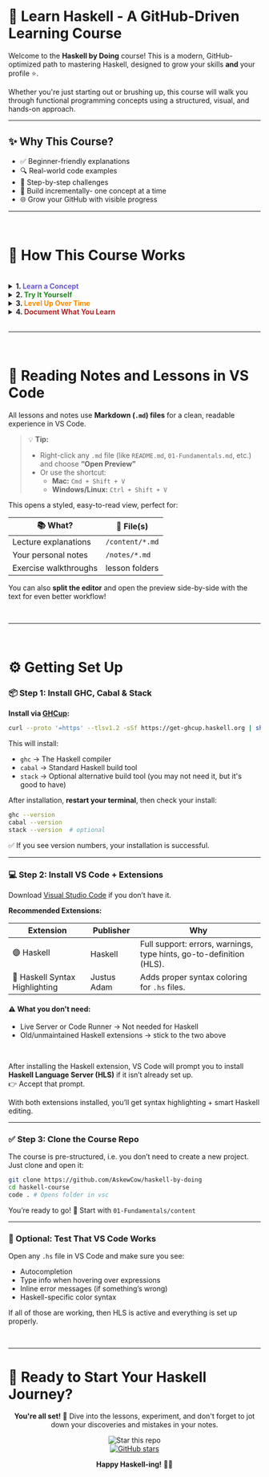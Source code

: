 # 🐏 Learn Haskell - A GitHub-Driven Learning Course

Welcome to the **Haskell by Doing** course! This is a modern, GitHub-optimized path to mastering Haskell, designed to grow your skills **and** your profile ⭐.

Whether you're just starting out or brushing up, this course will walk you through functional programming concepts using a structured, visual, and hands-on approach.

---

## ✨ Why This Course?

-   ✅ Beginner-friendly explanations
-   🔍 Real-world code examples
-   🔁 Step-by-step challenges
-   🌱 Build incrementally- one concept at a time
-   🌐 Grow your GitHub with visible progress

---

<br/>

# 🧠 How This Course Works

<br/>

<details>
<summary><strong>1. <span style="color:#6a5acd">Learn a Concept</span></strong></summary>

    - 📖 Short, clear explanations
    - 💡 Minimal but focused code examples
    - 🎨 Visuals and edge cases explained

</details>

<details>
<summary><strong>2. <span style="color:#228b22">Try It Yourself</span></strong></summary>

    - 🏋️‍♂️ Solve challenges in each lesson folder
    - ⬆️ Push your work to GitHub
    - 📝 Add notes on what confused you

</details>

<details>
<summary><strong>3. <span style="color:#ff8c00">Level Up Over Time</span></strong></summary>

    - 🧩 Each module builds on the last
    - 🧠 Develop intuition, not just syntax

</details>

<details>
<summary><strong>4. <span style="color:#b22222">Document What You Learn</span></strong></summary>

    - 🗒️ Use the built-in note system (or create your own)
    - 🚩 Keep track of mistakes, gotchas, and “aha” moments

</details>

<br/>

---

<br/>

# 📝 Reading Notes and Lessons in VS Code

All lessons and notes use **Markdown (`.md`) files** for a clean, readable experience in VS Code.

> 💡 **Tip:**
>
> -   Right-click any `.md` file (like `README.md`, `01-Fundamentals.md`, etc.) and choose **“Open Preview”**
> -   Or use the shortcut:
>     -   **Mac:** `Cmd + Shift + V`
>     -   **Windows/Linux:** `Ctrl + Shift + V`

This opens a styled, easy-to-read view, perfect for:

| 📚 What?              | 📝 File(s)      |
| --------------------- | --------------- |
| Lecture explanations  | `/content/*.md` |
| Your personal notes   | `/notes/*.md`   |
| Exercise walkthroughs | lesson folders  |

You can also **split the editor** and open the preview side-by-side with the text for even better workflow!

<br/>

---

<br/>

# ⚙️ Getting Set Up

### 📦 Step 1: Install GHC, Cabal & Stack

**Install via [GHCup](https://www.haskell.org/ghcup/):**

```bash
curl --proto '=https' --tlsv1.2 -sSf https://get-ghcup.haskell.org | sh
```

This will install:

-   `ghc` → The Haskell compiler
-   `cabal` → Standard Haskell build tool
-   `stack` → Optional alternative build tool (you may not need it, but it's good to have)

After installation, **restart your terminal**, then check your install:

```bash
ghc --version
cabal --version
stack --version  # optional
```

✅ If you see version numbers, your installation is successful.

---

### 💻 Step 2: Install VS Code + Extensions

Download [Visual Studio Code](https://code.visualstudio.com/) if you don’t have it.

**Recommended Extensions:**

| Extension                      | Publisher   | Why                                                                 |
| ------------------------------ | ----------- | ------------------------------------------------------------------- |
| 🟣 Haskell                     | Haskell     | Full support: errors, warnings, type hints, go-to-definition (HLS). |
| 🎨 Haskell Syntax Highlighting | Justus Adam | Adds proper syntax coloring for `.hs` files.                        |

#### ⚠️ What you don't need:

-   Live Server or Code Runner → Not needed for Haskell
-   Old/unmaintained Haskell extensions → stick to the two above

<br/>

After installing the Haskell extension, VS Code will prompt you to install **Haskell Language Server (HLS)** if it isn’t already set up.  
👉 Accept that prompt.

With both extensions installed, you’ll get syntax highlighting + smart Haskell editing.

---

### ✅ Step 3: Clone the Course Repo

The course is pre-structured, i.e. you don’t need to create a new project. Just clone and open it:

```bash
git clone https://github.com/AskewCow/haskell-by-doing
cd haskell-course
code . # Opens folder in vsc
```

You’re ready to go! 🎉 Start with `01-Fundamentals/content`

---

### 🧪 Optional: Test That VS Code Works

Open any `.hs` file in VS Code and make sure you see:

-   Autocompletion
-   Type info when hovering over expressions
-   Inline error messages (if something’s wrong)
-   Haskell-specific color syntax

If all of those are working, then HLS is active and everything is set up properly.

<br/>

---

# 🚀 Ready to Start Your Haskell Journey?

<div align="center">
    
**You're all set!** 🎉 Dive into the lessons, experiment, and don't forget to jot down your discoveries and mistakes in your notes.

<img src="https://img.shields.io/badge/⭐-Star%20this%20repo%20if%20it%20helped%20you!-FFD700?style=for-the-badge&logo=github&logoColor=white" alt="Star this repo"/>

<br/>

<a href="https://github.com/AskewCow/haskell-by-doing/stargazers">
    <img src="https://img.shields.io/github/stars/AskewCow/haskell-by-doing?style=social&label=Star" alt="GitHub stars"/>
</a>

<br/>

**Happy Haskell-ing!** 🐏✨

</div>

